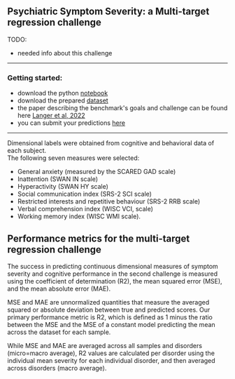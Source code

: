 ## Psychiatric Symptom Severity: a Multi-target regression challenge

TODO:
- needed info about this challenge

---

### Getting started:
- download the python [notebook](https://github.com/MartynaPlomecka/AI4Health/blob/challenge/Multi%20Target%20Regression/MultiTargetRegression_GettingStarted.ipynb)
- download the prepared [dataset](https://osf.io/2vw6j/)
- the paper describing the benchmark's goals and challenge can be found here [Langer et al, 2022](https://www.sciencedirect.com/science/article/pii/S1053811922004670)
- you can submit your predictions [here](https://health.aiaudit.org/web/challenges/challenge-page/338/overview)

---

Dimensional labels were obtained from cognitive and behavioral data of each subject. <br /> The following seven measures were selected:  <br />
 * General anxiety (measured by the SCARED GAD scale)
 * Inattention (SWAN IN scale)
 * Hyperactivity (SWAN HY scale)
 * Social communication index (SRS-2 SCI scale)
 * Restricted interests and repetitive behaviour (SRS-2 RRB scale)
 * Verbal comprehension index (WISC VCI, scale) 
 * Working memory index (WISC WMI scale).

## Performance metrics for the multi-target regression challenge
The success in predicting continuous dimensional measures of symptom severity and cognitive performance in the second challenge is measured using the coefficient of determination (R2), the mean squared error (MSE), and the mean absolute error (MAE).<br />

MSE and MAE are unnormalized quantities that measure the averaged squared or absolute deviation between true and predicted scores. Our primary performance metric is R2, which is defined as 1 minus the ratio between the MSE and the MSE of a constant model predicting the mean across the dataset for each sample. <br />
 
 While MSE and MAE are averaged across all samples and disorders (micro=macro average), R2 values are calculated per disorder using the individual mean severity for each individual disorder, and then averaged across disorders (macro average). <br />
